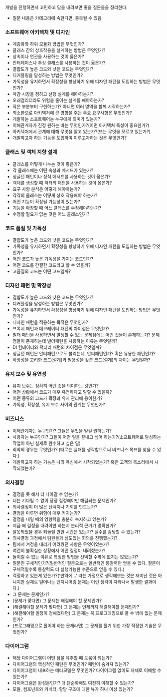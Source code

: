개발을 진행하면서 고민하고 답을 내려보면 좋을 질문들을 정리한다.

- 질문 내용은 카테고리에 속한다면, 중복될 수 있음

### 소프트웨어 아키텍처 및 디자인

- 계층화와 하위 모듈화 방법은 무엇인가?
- 클래스 간의 상호작용을 설계하는 방법은 무엇인가?
- 상속이나 연관을 사용하는 것이 옳은가?
- 인터페이스나 추상 클래스를 사용하는 것이 옳은가?
- 결합도가 높은 코드와 낮은 코드는 무엇인가?
- 디커플링을 달성하는 방법은 무엇인가?
- 가독성을 유지하면서 확장성을 향상하기 위해 디자인 패턴을 도입하는 방법은 무엇인가?
- 마감 시장을 정하고 선행 설계를 해야하는가?
- 오래걸리더라도 위험을 줄이는 설계를 해야하는가?
- 작은 부분부터 구현하는가? 아니면 여러 영역을 함께 시작하는가?
- 최소한으로 아키텍처에 큰 영향을 주는 주요 요구사항은 무엇인가?
- 개발하는 소프트웨어는 누구에게 의미가 있는가?
- 이해관계자가 진정 원하는 바는 무엇인가?(어떤 아키텍처 특성이 중요한가?)
- 아키텍처에서 관계에 대해 무엇을 알고 있는가?(또는 무엇을 모르고 있는가?)
- 개발하고자 하는 기능을 도입하여 이루고자하는 것은 무엇인가?

### 클래스 및 객체 지향 설계

- 클래스를 어떻게 나누는 것이 좋은가?
- 각 클래스에는 어떤 속성과 메서드가 있는가?
- 싱글턴 패턴이나 정적 메서드를 사용하는 것이 옳은가?
- 객체를 생성할 때 팩터리 패턴을 사용하는 것이 옳은가?
- 요구 사항 분석은 어떻게 해야하는가?
- 각각의 클래스는 어떻게 상호 작용해야 하는가?
- 어떤 기능이 확장될 가능성이 있는가?
- 기능을 확장할 때 어느 클래스를 수정해야하는가?
- 수정할 필요가 없는 것은 어느 클래스인가?

### 코드 품질 및 가독성

- 결합도가 높은 코드와 낮은 코드는 무엇인가?
- 가독성을 유지하면서 확장성을 향상하기 위해 디자인 패턴을 도입하는 방법은 무엇인가?
- 어떤 코드가 높은 가독성을 가지는 코드인가?
- 어떤 코드를 간결한 코드라고 할 수 있을까?
- 고품질의 코드는 어떤 코드일까?

### 디자인 패턴 및 확장성

- 결합도가 높은 코드와 낮은 코드는 무엇인가?
- 디커플링을 달성하는 방법은 무엇인가?
- 가독성을 유지하면서 확장성을 향상하기 위해 디자인 패턴을 도입하는 방법은 무엇인가?
- 디자인 패턴을 적용하는 목적은 무엇인가?
- 프록시 패턴과 데코레이터 패턴의 차이점은 무엇인가?
- 빌더 패턴을 사용하면서 발생할 수 있는 문제점에는 어떤 것들이 존재하는가? 문제점들이 존재하는데 빌더패턴을 사용하는 이유는 무엇일까?
- DI 컨테이너와 팩터리 패턴의 차이점은 무엇일까?
- 싱글턴 패턴은 안티패턴으로도 불리는데, 안티패턴인가? 혹은 유용한 패턴인가?
- 확장성을 고려한 코드(설계)와 범용성을 갖춘 코드(설계)의 차이는 무엇일까?

### 유지 보수 및 유연성

- 유지 보수는 정확히 어떤 것을 의미하는 것인가?
- 어떤 상황에서 코드가 매우 유연하다고 말할 수 있을까?
- 어떤 종류의 코드가 확장과 유지 관리에 용이한가?
- 가독성, 확장성, 유지 보수 사이의 관계는 무엇인가?

### 비즈니스

- 이해관계자는 누구인가? 그들은 무엇을 얻길 원하는가?
- 사용자는 누구인가? 그들이 어떤 일을 끝내고 싶어 하는가?(소프트웨어로 달성하는 작업이 아닌 실제로 완수하고 싶은 일)
- 최악의 경우는 무엇인가? (때로는 실패를 생각함으로써 비즈니스 목표를 찾을 수 있다.)
- 개발하고자 하는 기능은 나의 욕심에서 시작되었는가? 혹은 고객의 목소리에서 시작되었는가?

### 의사결정

- 결정을 못 해서 더 나아갈 수 없는가?
- 더는 기다릴 수 없이 당장 결정해야만 해결되는 문제인가?
- 의사결정이 더 많은 선택지나 기회를 만드는가?
- 결정을 미루면 위험이 매우 커지는가?
- 결정을 내릴 때의 영향력을 충분히 숙지하고 있는가?
- 지금 왜 결정을 내려야만 하는지 논리적 근거가 명확한가?
- 잘못되었을 경우 되돌릴 만한 시간은 있는가? 실수를 감당할 수 있는가?
- 의사결정 과정에서 팀원들과 심도있는 회의를 진행했는가?
- 팀에서 겨정을 내리기 어려웠던 사항은 무엇이었는가?
- 여건이 불확실한 상황에서 어떤 결정이 내려졌는가?
- 돌이킬 수 없는 이유로 특정한 방법을 선택할 수밖에 없지는 않았는가?
- 질문읜 구체적인가?(일반적인 질문으로는 일반적인 통찰력만 얻을 수 있다. 질문이 구체적일수록 통찰력도 더 실행가능한 수준으로 얻을 수 있다.)
- 걱정하고 있는게 있는가?('만약에...' 라는 가정으로 생각해보는 것은 재미난 것은 아니지만 실제로 일어나는 엔지니어링 문제는 이런 생각이 자라나서 발생한 결과이다.)
- 그 문제는 문제인가?
- (문제가 맞다면) 그 문제는 해결해야 할 문제인가?
- (해결해야할 문제가 맞다면) 그 문제는 언제까지 해결해야할 문제인가?
- (해결해야할 일정이 정해졌다면) 그 문제는 꼭 프로그래밍으로 풀 수 밖에 없는 문제인가?
- (프로그래밍으로 풀어야 하는 문제라면) 그 문제를 풀기 위한 가장 적정한 기술은 무엇인가?

### 다이어그램

- 해당 다이어그램이 어떤 점을 유추할 때 도움이 되는가?
- 다이어그램의 핵심적인 패턴은 무엇인가? 패턴이 숨겨져 있는가?
- 다이어그램이 내포하는 메타모델은 무엇인가? 다이어그램 없이도 자체로 이해할 수 있는가?
- 다이어그램은 완성본인가? 더 단순화해도 여전히 이해할 수 있는가?
- 모듈, 컴포넌트와 커넥터, 할당 구조에 대한 뷰가 하나 이상 있는가?
